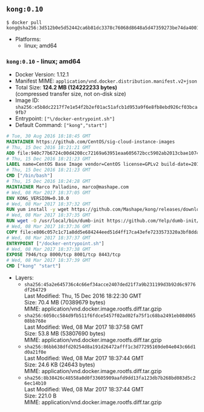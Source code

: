 ## `kong:0.10`

```console
$ docker pull kong@sha256:3d512b0e5d52442ca6b81dc3378c76068d8648a5d47359273be74da400115a96
```

-	Platforms:
	-	linux; amd64

### `kong:0.10` - linux; amd64

-	Docker Version: 1.12.1
-	Manifest MIME: `application/vnd.docker.distribution.manifest.v2+json`
-	Total Size: **124.2 MB (124222233 bytes)**  
	(compressed transfer size, not on-disk size)
-	Image ID: `sha256:e5b8dc2217f7e1e54f2b2ef01ac51afcb1d953a9f6e8fb8ebd926cf03bca9fb7`
-	Entrypoint: `["\/docker-entrypoint.sh"]`
-	Default Command: `["kong","start"]`

```dockerfile
# Tue, 30 Aug 2016 18:18:45 GMT
MAINTAINER https://github.com/CentOS/sig-cloud-instance-images
# Thu, 15 Dec 2016 18:21:21 GMT
ADD file:940c77b6724c00d4208cc72169a63951eaa605672bcc5902ab2013cbae107434 in / 
# Thu, 15 Dec 2016 18:21:23 GMT
LABEL name=CentOS Base Image vendor=CentOS license=GPLv2 build-date=20161214
# Thu, 15 Dec 2016 18:21:23 GMT
CMD ["/bin/bash"]
# Thu, 15 Dec 2016 18:24:28 GMT
MAINTAINER Marco Palladino, marco@mashape.com
# Wed, 08 Mar 2017 18:37:05 GMT
ENV KONG_VERSION=0.10.0
# Wed, 08 Mar 2017 18:37:32 GMT
RUN yum install -y wget https://github.com/Mashape/kong/releases/download/$KONG_VERSION/kong-$KONG_VERSION.el7.noarch.rpm &&     yum clean all
# Wed, 08 Mar 2017 18:37:35 GMT
RUN wget -O /usr/local/bin/dumb-init https://github.com/Yelp/dumb-init/releases/download/v1.1.3/dumb-init_1.1.3_amd64 &&     chmod +x /usr/local/bin/dumb-init
# Wed, 08 Mar 2017 18:37:36 GMT
COPY file:e806c057c1c71a8dd5e684244eed51d4ff17ca43efe7233573320a3bf8dda3a4 in /docker-entrypoint.sh 
# Wed, 08 Mar 2017 18:37:37 GMT
ENTRYPOINT ["/docker-entrypoint.sh"]
# Wed, 08 Mar 2017 18:37:38 GMT
EXPOSE 7946/tcp 8000/tcp 8001/tcp 8443/tcp
# Wed, 08 Mar 2017 18:37:39 GMT
CMD ["kong" "start"]
```

-	Layers:
	-	`sha256:45a2e645736c4c66ef34acce2407ded21f7a9b231199d3b92d6c9776df264729`  
		Last Modified: Thu, 15 Dec 2016 18:22:30 GMT  
		Size: 70.4 MB (70389679 bytes)  
		MIME: application/vnd.docker.image.rootfs.diff.tar.gzip
	-	`sha256:6050cc584d9fb511f6fdce5457f02ad02fa75f1c68ba2491eb08d06508bb768e`  
		Last Modified: Wed, 08 Mar 2017 18:37:58 GMT  
		Size: 53.8 MB (53807690 bytes)  
		MIME: application/vnd.docker.image.rootfs.diff.tar.gzip
	-	`sha256:86bb638dfd20254d8a191d26472afff1c3d77295169de04e043c66d1d0a21f0e`  
		Last Modified: Wed, 08 Mar 2017 18:37:44 GMT  
		Size: 24.6 KB (24643 bytes)  
		MIME: application/vnd.docker.image.rootfs.diff.tar.gzip
	-	`sha256:8b38426c48558a0d0f33605909aafd9dd13fa123db7b268bd083d5c26ec14b10`  
		Last Modified: Wed, 08 Mar 2017 18:37:44 GMT  
		Size: 221.0 B  
		MIME: application/vnd.docker.image.rootfs.diff.tar.gzip
